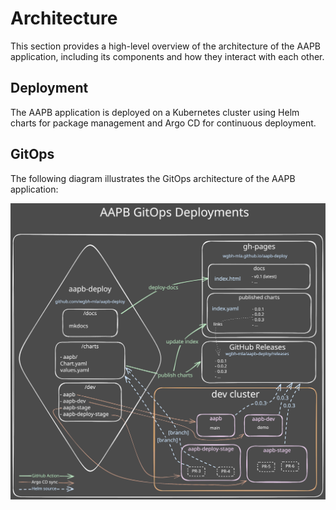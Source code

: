 # Architecture

This section provides a high-level overview of the architecture of the AAPB application, including its components and how they interact with each other.

## Deployment

The AAPB application is deployed on a Kubernetes cluster using Helm charts for package management and Argo CD for continuous deployment.

## GitOps

The following diagram illustrates the GitOps architecture of the AAPB application:

![GitOps Architecture](gitops-architecture.svg)
